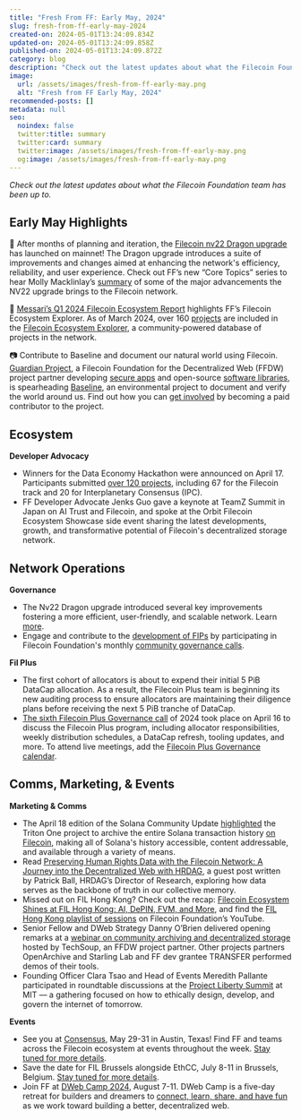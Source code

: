 ```yaml
---
title: "Fresh From FF: Early May, 2024"
slug: fresh-from-ff-early-may-2024
created-on: 2024-05-01T13:24:09.834Z
updated-on: 2024-05-01T13:24:09.858Z
published-on: 2024-05-01T13:24:09.872Z
category: blog
description: "Check out the latest updates about what the Filecoin Foundation team has been up to."
image:
  url: /assets/images/fresh-from-ff-early-may.png
  alt: "Fresh from FF Early May, 2024"
recommended-posts: []
metadata: null
seo:
  noindex: false
  twitter:title: summary
  twitter:card: summary
  twitter:image: /assets/images/fresh-from-ff-early-may.png
  og:image: /assets/images/fresh-from-ff-early-may.png
---
```


_Check out the latest updates about what the Filecoin Foundation team has been up to._

## Early May Highlights

🐉 After months of planning and iteration, the [Filecoin nv22 Dragon upgrade](https://fil.org/blog/announcing-the-filecoin-nv22-dragon-upgrade-a-leap-forward-in-network-efficiency-and-flexibility/) has launched on mainnet! The Dragon upgrade introduces a suite of improvements and changes aimed at enhancing the network's efficiency, reliability, and user experience. Check out FF’s new “Core Topics” series to hear Molly Macklinlay’s [summary](https://flight.beehiiv.net/v2/clicks/eyJhbGciOiJIUzI1NiIsInR5cCI6IkpXVCJ9.eyJ1cmwiOiJodHRwczovL3R3aXR0ZXIuY29tL0ZpbEZvdW5kYXRpb24vc3RhdHVzLzE3ODM1Mjg1MzYyNTIyMzYwNDY_dXRtX3NvdXJjZT11cGxvYWQuZmlsLm9yZyZ1dG1fbWVkaXVtPXJlZmVycmFsJnV0bV9jYW1wYWlnbj1kZWNlbnRyYWxpemluZy1lbnZpcm9ubWVudGFsLWRhdGEtZmlsZWNvaW4tZWNvc3lzdGVtLWVmZm9ydHMtdG8tc2FmZWd1YXJkLW91ci1wbGFuZXQtcy1mdXR1cmUiLCJwb3N0X2lkIjoiMDNhNTMyYWUtZTFmNS00YjliLWJkZWEtMWQ3MDM4YzE3OGI4IiwicHVibGljYXRpb25faWQiOiI1ZjE4NjNhMy05Y2ZjLTQ0YjUtYTY3Yi1hNTAwMDkwZDZhNTMiLCJ2aXNpdF90b2tlbiI6IjJkNzY0OWFiLTc1OWQtNDg1OS1hNTUyLTg1NDY4OTc4NTdlNyIsImlhdCI6MTcxNDQwOTUzMCwiaXNzIjoib3JjaGlkIn0.-DkqeVyq9-B1NJYDRdnvqOq5B4VpNQKNfMpMVonojT4) of some of the major advancements the NV22 upgrade brings to the Filecoin network.

📖 [Messari’s Q1 2024 Filecoin Ecosystem Report](https://messari.io/project/filecoin/quarterly-reports/q1-2024) highlights FF’s Filecoin Ecosystem Explorer. As of March 2024, over 160 [projects](https://fil.org/ecosystem/) are included in the [Filecoin Ecosystem Explorer](https://fil.org/ecosystem/), a community-powered database of projects in the network.

📷 Contribute to Baseline and document our natural world using Filecoin. [Guardian Project](https://guardianproject.info/), a Filecoin Foundation for the Decentralized Web (FFDW) project partner developing [secure apps](https://guardianproject.info/apps) and open-source [software libraries](https://guardianproject.info/code), is spearheading [Baseline](https://proofmode.org/baseline), an environmental project to document and verify the world around us. Find out how you can [get involved](https://proofmode.org/baseline) by becoming a paid contributor to the project.

## Ecosystem

**Developer Advocacy**

- Winners for the Data Economy Hackathon were announced on April 17. Participants submitted [over 120 projects](https://dorahacks.io/hackathon/filecoin-data-economy/buidl), including 67 for the Filecoin track and 20 for Interplanetary Consensus (IPC).
- FF Developer Advocate Jenks Guo gave a keynote at TeamZ Summit in Japan on AI Trust and Filecoin, and spoke at the Orbit Filecoin Ecosystem Showcase side event sharing the latest developments, growth, and transformative potential of Filecoin's decentralized storage network.

## Network Operations

**Governance**

- The Nv22 Dragon upgrade introduced several key improvements fostering a more efficient, user-friendly, and scalable network. Learn [more](https://fil.org/blog/announcing-the-filecoin-nv22-dragon-upgrade-a-leap-forward-in-network-efficiency-and-flexibility/).
- Engage and contribute to the [development of FIPs](https://github.com/filecoin-project/FIPs/discussions) by participating in Filecoin Foundation's monthly [community governance calls](https://calendar.google.com/calendar/embed?src=c_909343f97c15e8f23dda6e2612e62fcdee14bceabd8869abe4a52d793bf42b98%40group.calendar.google.com&ctz=America%2FToronto).

**Fil Plus**

- The first cohort of allocators is about to expend their initial 5 PiB DataCap allocation. As a result, the Filecoin Plus team is beginning its new auditing process to ensure allocators are maintaining their diligence plans before receiving the next 5 PiB tranche of DataCap.
- [The sixth Filecoin Plus Governance call](https://www.youtube.com/watch?v=l7BxddPaSg4) of 2024 took place on April 16 to discuss the Filecoin Plus program, including allocator responsibilities, weekly distribution schedules, a DataCap refresh, tooling updates, and more. To attend live meetings, add the [Filecoin Plus Governance calendar](https://www.youtube.com/redirect?event=video_description&redir_token=QUFFLUhqbnJVVnlJaTZJRldFSHNXNXoydXkxT0JzRHVvd3xBQ3Jtc0ttOTB4WVFoM29sUXkxejczRFcxVHNaNHBtcTcxTGJWWXRkUEkwT0ZhQ3NHMXJ6bE9la3JxTndJSjZ2SW1WOXAtbnZ1OFJ6LVZucHFzTnFMZDNaWGlvS3YwUXFnSWU4Uk1obVFFM2IyT0owUHEwUjgzdw&q=https%3A%2F%2Fcalendar.google.com%2Fcalendar%2Fembed%3Fsrc%3Dc_k1gkfoom17g0j8c6bam6uf43j0%2540group.calendar.google.com%26ctz%3DAmerica%252FLos_Angeles&v=l7BxddPaSg4).

## Comms, Marketing, & Events

**Marketing & Comms**

- The April 18 edition of the Solana Community Update [highlighted](https://links.solana.org/e/evib?_t=6b1b9c346a704d0389c0a54539fcad7b&_m=cce4b150eead42069c1cfd3da5c8fb4c&_e=VSw4mjgbOriVAms_zEMB8IuPB7YevzCJ0O2EhIMt-H0uXFS4GEtKNCh-Sj4a11nG) the Triton One project to archive the entire Solana transaction history [on Filecoin](https://twitter.com/FilFoundation/status/1778828615557214380?utm_source=Iterable&utm_medium=email&utm_campaign=campaign_9613869), making all of Solana's history accessible, content addressable, and available through a variety of means.
- Read [Preserving Human Rights Data with the Filecoin Network: A Journey into the Decentralized Web with HRDAG](https://ffdweb.org/blog/preserving-human-rights-data-with-the-filecoin-network-a-journey-into-the-decentralized-web-with-hrdag/), a guest post written by Patrick Ball, HRDAG’s Director of Research, exploring how data serves as the backbone of truth in our collective memory.
- Missed out on FIL Hong Kong? Check out the recap: [Filecoin Ecosystem Shines at FIL Hong Kong: AI, DePIN, FVM, and More](https://fil.org/blog/filecoin-ecosystem-shines-at-fil-hong-kong-ai-depin-fvm-and-more/), and find the [FIL Hong Kong playlist of sessions](https://www.youtube.com/playlist?list=PLp3zrT1ewY0kmq5JSUq2IrqO3Y33PVJsK) on Filecoin Foundation’s YouTube.
- Senior Fellow and DWeb Strategy Danny O’Brien delivered opening remarks at a [webinar on community archiving and decentralized storage](https://youtu.be/fbbqdH73GHY) hosted by TechSoup, an FFDW project partner. Other projects partners OpenArchive and Starling Lab and FF dev grantee TRANSFER performed demos of their tools.
- Founding Officer Clara Tsao and Head of Events Meredith Pallante participated in roundtable discussions at the [Project Liberty Summit](https://www.mccourt.com/project-liberty-institute-inaugural-summit-hosted-in-boston/) at MIT –– a gathering focused on how to ethically design, develop, and govern the internet of tomorrow.

**Events**

- See you at [Consensus](https://consensus2024.coindesk.com/), May 29-31 in Austin, Texas! Find FF and teams across the Filecoin ecosystem at events throughout the week. [Stay tuned for more details](https://hub.fil.org/consensus-24).
- Save the date for FIL Brussels alongside EthCC, July 8-11 in Brussels, Belgium. [Stay tuned for more details](https://fil.org/events/).
- Join FF at [DWeb Camp 2024](https://dwebcamp.org/), August 7-11. DWeb Camp is a five-day retreat for builders and dreamers to [connect, learn, share, and have fun](https://www.youtube.com/playlist?list=PLp3zrT1ewY0mzKno-Tbgi1NX7FUxTNY0_) as we work toward building a better, decentralized web.
